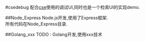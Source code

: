 #csedebug
配合[cse](https://github.com/getwe/cse)使用的调试UI,同时也是一个检索UI的实现demo.

##Node_Express
Node.js开发,使用了Express框架.  
所有代码在Node_Express目录.  

##Golang_xxx
TODO : Golang开发,使用xxx技术


